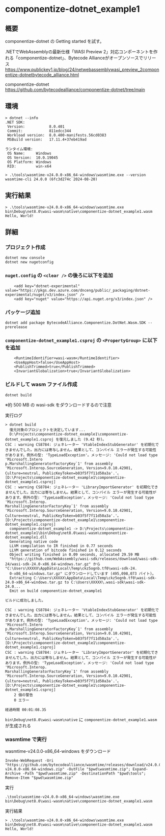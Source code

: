 # componentize-dotnet_example1

## 概要
componentize-dotnet の Getting started を試す。

.NETでWebAssemblyの最新仕様「WASI Preview 2」対応コンポーネントを作れる「componentize-dotnet」、Bytecode Allianceがオープンソースでリリース  
https://www.publickey1.jp/blog/24/netwebassemblywasi_preview_2componentize-dotnetbytecode_alliance.html  

componentize-dotnet  
https://github.com/bytecodealliance/componentize-dotnet/tree/main  

## 環境
```
> dotnet --info
.NET SDK:
 Version:           8.0.401   
 Commit:            811edcc344
 Workload version:  8.0.400-manifests.56cd0383
 MSBuild version:   17.11.4+37eb419ad

ランタイム環境:
 OS Name:     Windows
 OS Version:  10.0.19045
 OS Platform: Windows
 RID:         win-x64
```

```
> .\tools\wasmtime-v24.0.0-x86_64-windows\wasmtime.exe --version
wasmtime-cli 24.0.0 (6fc3d274c 2024-08-20)
```

## 実行結果
```
> .\tools\wasmtime-v24.0.0-x86_64-windows\wasmtime.exe bin\Debug\net8.0\wasi-wasm\native\componentize-dotnet_example1.wasm
Hello, World!
```

## 詳細

### プロジェクト作成
```
dotnet new console
dotnet new nugetconfig
```

### `nuget.config` の `<clear />` の後ろに以下を追加
```
    <add key="dotnet-experimental" value="https://pkgs.dev.azure.com/dnceng/public/_packaging/dotnet-experimental/nuget/v3/index.json" />
    <add key="nuget" value="https://api.nuget.org/v3/index.json" />
```

### パッケージ追加
```
dotnet add package BytecodeAlliance.Componentize.DotNet.Wasm.SDK --prerelease
```

### `componentize-dotnet_example1.csproj` の `<PropertyGroup>` に以下を追加
```
    <RuntimeIdentifier>wasi-wasm</RuntimeIdentifier>
    <UseAppHost>false</UseAppHost>
    <PublishTrimmed>true</PublishTrimmed>
    <InvariantGlobalization>true</InvariantGlobalization>
```

### ビルドして wasm ファイル作成
```
dotnet build
```
※約 500 MB の wasi-sdk をダウンロードするので注意

実行ログ
```
> dotnet build
  復元対象のプロジェクトを決定しています...
  D:\Projects\componentize-dotnet_example1\componentize-dotnet_example1.csproj を復元しました (9.42 秒)。
CSC : warning CS8784: ジェネレーター 'VtableIndexStubGenerator' を初期化できませんでした。出力には寄与しません。結果として、コンパイル エラーが発生する可能性があります。例外の型: 'TypeLoadException'。メッセージ: 'Could not load type 'Microsoft.Intero
p.MarshallingGeneratorFactoryKey`1' from assembly 'Microsoft.Interop.SourceGeneration, Version=9.0.10.42901, Culture=neutral, PublicKeyToken=b03f5f7f11d50a3a'.'。 [D:\Projects\componentize-dotnet_example1\componentize-dotnet_example1.csproj]
CSC : warning CS8784: ジェネレーター 'LibraryImportGenerator' を初期化できませんでした。出力には寄与しません。結果として、コンパイル エラーが発生する可能性があります。例外の型: 'TypeLoadException'。メッセージ: 'Could not load type 'Microsoft.Interop.
MarshallingGeneratorFactoryKey`1' from assembly 'Microsoft.Interop.SourceGeneration, Version=9.0.10.42901, Culture=neutral, PublicKeyToken=b03f5f7f11d50a3a'.'。 [D:\Projects\componentize-dotnet_example1\componentize-dotnet_example1.csproj]
  componentize-dotnet_example1 -> D:\Projects\componentize-dotnet_example1\bin\Debug\net8.0\wasi-wasm\componentize-dotnet_example1.dll
  Generating native code
  LLVM compilation to IR finished in 0.77 seconds
  LLVM generation of bitcode finished in 0.12 seconds
  Object writing finished in 0.09 seconds, allocated 29.59 MB
  "https://github.com/WebAssembly/wasi-sdk/releases/download/wasi-sdk-24/wasi-sdk-24.0-x86_64-windows.tar.gz" から "C:\Users\XXXXX\AppData\Local\Temp\ckz5ognb.tf0\wasi-sdk-24.
  0-x86_64-windows.tar.gz" にダウンロードしています (495,098,073 バイト)。
  Extracting C:\Users\XXXXX\AppData\Local\Temp\ckz5ognb.tf0\wasi-sdk-24.0-x86_64-windows.tar.gz to C:\Users\XXXXX\.wasi-sdk\wasi-sdk-24.0...
  Emit on build componentize-dotnet_example1 

ビルドに成功しました。

CSC : warning CS8784: ジェネレーター 'VtableIndexStubGenerator' を初期化できませんでした。出力には寄与しません。結果として、コンパイル エラーが発生する可能性があります。例外の型: 'TypeLoadException'。メッセージ: 'Could not load type 'Microsoft.Intero
p.MarshallingGeneratorFactoryKey`1' from assembly 'Microsoft.Interop.SourceGeneration, Version=9.0.10.42901, Culture=neutral, PublicKeyToken=b03f5f7f11d50a3a'.'。 [D:\Projects\componentize-dotnet_example1\componentize-dotnet_example1.csproj]
CSC : warning CS8784: ジェネレーター 'LibraryImportGenerator' を初期化できませんでした。出力には寄与しません。結果として、コンパイル エラーが発生する可能性があります。例外の型: 'TypeLoadException'。メッセージ: 'Could not load type 'Microsoft.Interop.
MarshallingGeneratorFactoryKey`1' from assembly 'Microsoft.Interop.SourceGeneration, Version=9.0.10.42901, Culture=neutral, PublicKeyToken=b03f5f7f11d50a3a'.'。 [D:\Projects\componentize-dotnet_example1\componentize-dotnet_example1.csproj]
    2 個の警告
    0 エラー

経過時間 00:01:08.35
```

`bin\Debug\net8.0\wasi-wasm\native` に `componentize-dotnet_example1.wasm` が生成される

### wasmtime で実行

wasmtime-v24.0.0-x86_64-windows をダウンロード
```
Invoke-WebRequest -Uri "https://github.com/bytecodealliance/wasmtime/releases/download/v24.0.0/wasmtime-v24.0.0-x86_64-windows.zip" -OutFile "$pwd\wasmtime.zip"; Expand-Archive -Path "$pwd\wasmtime.zip" -DestinationPath "$pwd\tools"; Remove-Item "$pwd\wasmtime.zip"
```

実行
```
.\tools\wasmtime-v24.0.0-x86_64-windows\wasmtime.exe bin\Debug\net8.0\wasi-wasm\native\componentize-dotnet_example1.wasm
```

実行結果
```
> .\tools\wasmtime-v24.0.0-x86_64-windows\wasmtime.exe bin\Debug\net8.0\wasi-wasm\native\componentize-dotnet_example1.wasm
Hello, World!
```


